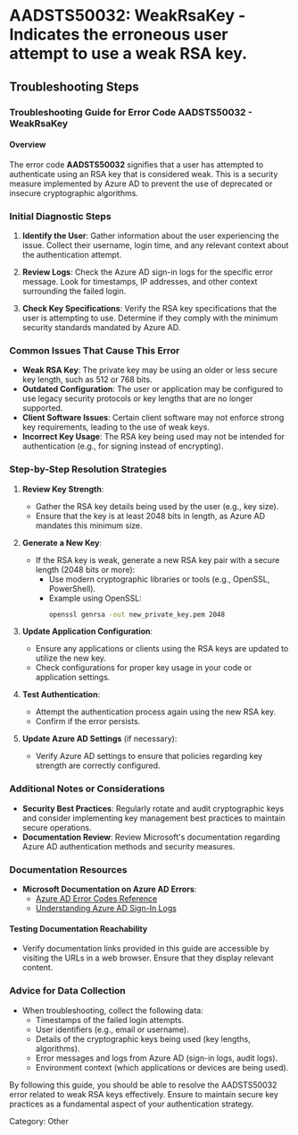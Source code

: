 
# AADSTS50032: WeakRsaKey - Indicates the erroneous user attempt to use a weak RSA key.


## Troubleshooting Steps
### Troubleshooting Guide for Error Code AADSTS50032 - WeakRsaKey

#### Overview
The error code **AADSTS50032** signifies that a user has attempted to authenticate using an RSA key that is considered weak. This is a security measure implemented by Azure AD to prevent the use of deprecated or insecure cryptographic algorithms.

### Initial Diagnostic Steps

1. **Identify the User**: Gather information about the user experiencing the issue. Collect their username, login time, and any relevant context about the authentication attempt.
   
2. **Review Logs**: Check the Azure AD sign-in logs for the specific error message. Look for timestamps, IP addresses, and other context surrounding the failed login.

3. **Check Key Specifications**: Verify the RSA key specifications that the user is attempting to use. Determine if they comply with the minimum security standards mandated by Azure AD.

### Common Issues That Cause This Error

- **Weak RSA Key**: The private key may be using an older or less secure key length, such as 512 or 768 bits.
- **Outdated Configuration**: The user or application may be configured to use legacy security protocols or key lengths that are no longer supported.
- **Client Software Issues**: Certain client software may not enforce strong key requirements, leading to the use of weak keys.
- **Incorrect Key Usage**: The RSA key being used may not be intended for authentication (e.g., for signing instead of encrypting).

### Step-by-Step Resolution Strategies

1. **Review Key Strength**:
   - Gather the RSA key details being used by the user (e.g., key size).
   - Ensure that the key is at least 2048 bits in length, as Azure AD mandates this minimum size.

2. **Generate a New Key**:
   - If the RSA key is weak, generate a new RSA key pair with a secure length (2048 bits or more):
     - Use modern cryptographic libraries or tools (e.g., OpenSSL, PowerShell).
     - Example using OpenSSL:
       ```sh
       openssl genrsa -out new_private_key.pem 2048
       ```

3. **Update Application Configuration**:
   - Ensure any applications or clients using the RSA keys are updated to utilize the new key.
   - Check configurations for proper key usage in your code or application settings.

4. **Test Authentication**:
   - Attempt the authentication process again using the new RSA key.
   - Confirm if the error persists.

5. **Update Azure AD Settings** (if necessary):
   - Verify Azure AD settings to ensure that policies regarding key strength are correctly configured.

### Additional Notes or Considerations

- **Security Best Practices**: Regularly rotate and audit cryptographic keys and consider implementing key management best practices to maintain secure operations.
- **Documentation Review**: Review Microsoft's documentation regarding Azure AD authentication methods and security measures.

### Documentation Resources

- **Microsoft Documentation on Azure AD Errors**:
  - [Azure AD Error Codes Reference](https://docs.microsoft.com/en-us/azure/active-directory/develop/reference-aad-error-codes)
  - [Understanding Azure AD Sign-In Logs](https://docs.microsoft.com/en-us/azure/active-directory/reports-monitoring/concept-sign-ins)

#### Testing Documentation Reachability
- Verify documentation links provided in this guide are accessible by visiting the URLs in a web browser. Ensure that they display relevant content.

### Advice for Data Collection
- When troubleshooting, collect the following data:
  - Timestamps of the failed login attempts.
  - User identifiers (e.g., email or username).
  - Details of the cryptographic keys being used (key lengths, algorithms).
  - Error messages and logs from Azure AD (sign-in logs, audit logs).
  - Environment context (which applications or devices are being used).

By following this guide, you should be able to resolve the AADSTS50032 error related to weak RSA keys effectively. Ensure to maintain secure key practices as a fundamental aspect of your authentication strategy.

Category: Other